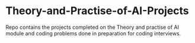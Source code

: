 # Theory-and-Practise-of-AI-Projects
Repo contains the projects completed on the Theory and practise of AI module and coding problems done in preparation for coding interviews.
